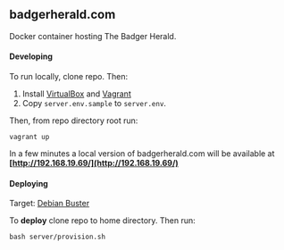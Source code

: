 ## badgerherald.com

Docker container hosting The Badger Herald.

#### Developing

To run locally, clone repo. Then:

1. Install [VirtualBox](https://www.virtualbox.org/wiki/Downloads) and [Vagrant](https://www.vagrantup.com/downloads.html)
2. Copy `server.env.sample` to `server.env`.

Then, from repo directory root run:

```
vagrant up
```

In a few minutes a local version of badgerherald.com will be available at **[http://192.168.19.69/](http://192.168.19.69/)**

#### Deploying

Target: [Debian Buster](https://www.debian.org/releases/buster/)

To **deploy** clone repo to home directory. Then run:

```
bash server/provision.sh
```